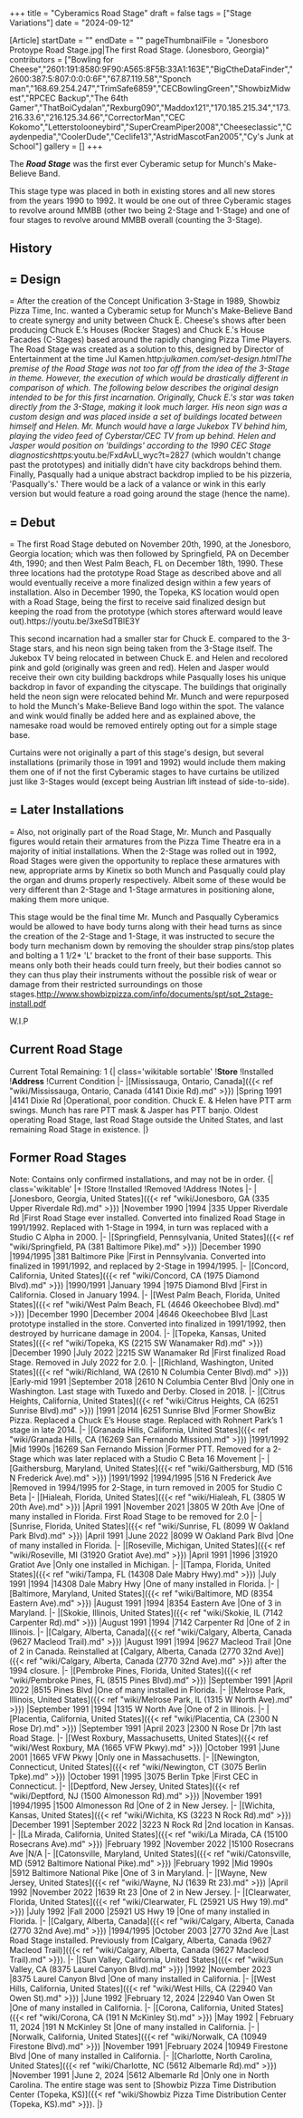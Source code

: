 +++
title = "Cyberamics Road Stage"
draft = false
tags = ["Stage Variations"]
date = "2024-09-12"

[Article]
startDate = ""
endDate = ""
pageThumbnailFile = "Jonesboro Protoype Road Stage.jpg|The first Road Stage. (Jonesboro, Georgia)"
contributors = ["Bowling for Cheese","2601:191:8580:9F90:A565:8F5B:33A1:163E","BigCtheDataFinder","2600:387:5:807:0:0:0:6F","67.87.119.58","Sponch man","168.69.254.247","TrimSafe6859","CECBowlingGreen","ShowbizMidwest","RPCEC Backup","The 64th Gamer","ThatBoiCydalan","Rexburg090","Maddox121","170.185.215.34","173.216.33.6","216.125.34.66","CorrectorMan","CEC Kokomo","Letterstolooneybird","SuperCreamPiper2008","Cheeseclassic","Caydenpedia","CoolerDude","Ceclife13","AstridMascotFan2005","Cy's Junk at School"]
gallery = []
+++

The <b><i>Road Stage</b></i> was the first ever Cyberamic setup for Munch's Make-Believe Band. 

This stage type was placed in both in existing stores and all new stores from the years 1990 to 1992. It would be one out of three Cyberamic stages to revolve around MMBB (other two being 2-Stage and 1-Stage) and one of four stages to revolve around MMBB overall (counting the 3-Stage).

<h2> History </h2>

<h2>= Design </h2>=
After the creation of the Concept Unification 3-Stage in 1989, Showbiz Pizza Time, Inc. wanted a Cyberamic setup for Munch's Make-Believe Band to create synergy and unity between Chuck E. Cheese's shows after been producing Chuck E.’s Houses (Rocker Stages) and Chuck E.'s House Facades (C-Stages) based around the rapidly changing Pizza Time Players. The Road Stage was created as a solution to this, designed by Director of Entertainment at the time Jul Kamen.<ref>http:<i>julkamen.com/set-design.html</ref>The premise of the Road Stage was not too far off from the idea of the 3-Stage in theme. However, the execution of which would be drastically different in comparison of which. The following below describes the original design intended to be for this first incarnation. Originally, Chuck E.'s star was taken directly from the 3-Stage, making it look much larger. His neon sign was a custom design and was placed inside a set of buildings located between himself and Helen. Mr. Munch would have a large Jukebox TV behind him, playing the video feed of Cyberstar/CEC TV from up behind. Helen and Jasper would position on 'buildings' according to the 1990 CEC Stage diagnostics<ref>https:</i>youtu.be/FxdAvLI_wyc?t=2827</ref> (which wouldn't change past the prototypes) and initially didn't have city backdrops behind them.  Finally, Pasqually had a unique abstract backdrop implied to be his pizzeria, 'Pasqually's.' There would be a lack of a valance or wink in this early version but would feature a road going around the stage (hence the name).

<h2>= Debut </h2>=
The first Road Stage debuted on November 20th, 1990, at the Jonesboro, Georgia location; which was then followed by Springfield, PA on December 4th, 1990; and then West Palm Beach, FL on December 18th, 1990. These three locations had the prototype Road Stage as described above and all would eventually receive a more finalized design within a few years of installation. Also in December 1990, the Topeka, KS location would open with a Road Stage, being the first to receive said finalized design but keeping the road from the prototype (which stores afterward would leave out).<ref>https://youtu.be/3xeSdTBlE3Y</ref>

This second incarnation had a smaller star for Chuck E. compared to the 3-Stage stars, and his neon sign being taken from the 3-Stage itself. The Jukebox TV being relocated in between Chuck E. and Helen and recolored pink and gold (originally was green and red). Helen and Jasper would receive their own city building backdrops while Pasqually loses his unique backdrop in favor of expanding the cityscape. The buildings that originally held the neon sign were relocated behind Mr. Munch and were repurposed to hold the Munch's Make-Believe Band logo within the spot. The valance and wink would finally be added here and as explained above, the namesake road would be removed entirely opting out for a simple stage base.

Curtains were not originally a part of this stage's design, but several installations (primarily those in 1991 and 1992) would include them making them one of if not the first Cyberamic stages to have curtains be utilized just like 3-Stages would (except being Austrian lift instead of side-to-side).

<h2>= Later Installations </h2>=
Also, not originally part of the Road Stage, Mr. Munch and Pasqually figures would retain their armatures from the Pizza Time Theatre era in a majority of initial installations. When the 2-Stage was rolled out in 1992, Road Stages were given the opportunity to replace these armatures with new, appropriate arms by Kinetix so both Munch and Pasqually could play the organ and drums properly respectively. Albeit some of these would be very different than 2-Stage and 1-Stage armatures in positioning alone, making them more unique.

This stage would be the final time Mr. Munch and Pasqually Cyberamics would be allowed to have body turns along with their head turns as since the creation of the 2-Stage and 1-Stage, it was instructed to secure the body turn mechanism down by removing the shoulder strap pins/stop plates and bolting a 1 1/2* 'L' bracket to the front of their base supports. This means only both their heads could turn freely, but their bodies cannot so they can thus play their instruments without the possible risk of wear or damage from their restricted surroundings on those stages.<ref>http://www.showbizpizza.com/info/documents/spt/spt_2stage-install.pdf</ref>


W.I.P

<h2> Current Road Stage </h2>
Current Total Remaining: 1
{| class='wikitable sortable'
!<b>Store</b>
!Installed
!<b>Address</b>
!Current Condition
|-
|[Mississauga, Ontario, Canada]({{< ref "wiki/Mississauga, Ontario, Canada (4141 Dixie Rd).md" >}})
|Spring 1991
|4141 Dixie Rd
|Operational, poor condition. Chuck E. & Helen have PTT arm swings. Munch has rare PTT mask & Jasper has PTT banjo. Oldest operating Road Stage, last Road Stage outside the United States, and last remaining Road Stage in existence.
|}

<h2> Former Road Stages </h2>
Note: Contains only confirmed installations, and may not be in order.
{| class='wikitable'
|+
!Store
!Installed
!Removed
!Address
!Notes
|-
|[Jonesboro, Georgia, United States]({{< ref "wiki/Jonesboro, GA (335 Upper Riverdale Rd).md" >}})
|November 1990
|1994
|335 Upper Riverdale Rd
|First Road Stage ever installed. Converted into finalized Road Stage in 1991/1992. Replaced with 1-Stage in 1994, in turn was replaced with a Studio C Alpha in 2000.
|-
|[Springfield, Pennsylvania, United States]({{< ref "wiki/Springfield, PA (381 Baltimore Pike).md" >}})
|December 1990
|1994/1995
|381 Baltimore Pike
|First in Pennsylvania. Converted into finalized in 1991/1992, and replaced by 2-Stage in 1994/1995.
|-
|[Concord, California, United States]({{< ref "wiki/Concord, CA (1975 Diamond Blvd).md" >}})
|1990/1991
|January 1994 
|1975 Diamond Blvd
|First in California. Closed in January 1994.
|-
|[West Palm Beach, Florida, United States]({{< ref "wiki/West Palm Beach, FL (4646 Okeechobee Blvd).md" >}})
|December 1990
|December 2004
|4646 Okeechobee Blvd
|Last prototype installed in the store. Converted into finalized in 1991/1992, then destroyed by hurricane damage in 2004.
|-
|[Topeka, Kansas, United States]({{< ref "wiki/Topeka, KS (2215 SW Wanamaker Rd).md" >}})
|December 1990
|July 2022
|2215 SW Wanamaker Rd
|First finalized Road Stage. Removed in July 2022 for 2.0.
|-
|[Richland, Washington, United States]({{< ref "wiki/Richland, WA (2610 N Columbia Center Blvd).md" >}})
|Early-mid 1991
|September 2018
|2610 N Columbia Center Blvd
|Only one in Washington. Last stage with Tuxedo and Derby. Closed in 2018.
|-
|[Citrus Heights, California, United States]({{< ref "wiki/Citrus Heights, CA (6251 Sunrise Blvd).md" >}})
|1991
|2014
|6251 Sunrise Blvd
|Former ShowBiz Pizza. Replaced a Chuck E’s House stage. Replaced with Rohnert Park’s 1 stage in late 2014.
|-
|[Granada Hills, California, United States]({{< ref "wiki/Granada Hills, CA (16269 San Fernando Mission).md" >}})
|1991/1992
|Mid 1990s
|16269 San Fernando Mission
|Former PTT. Removed for a 2-Stage which was later replaced with a Studio C Beta 16 Movement 
|-
|[Gaithersburg, Maryland, United States]({{< ref "wiki/Gaithersburg, MD (516 N Frederick Ave).md" >}})
|1991/1992
|1994/1995
|516 N Frederick Ave
|Removed in 1994/1995 for 2-Stage, in turn removed in 2005 for Studio C Beta
|-
|[Hialeah, Florida, United States]({{< ref "wiki/Hialeah, FL (3805 W 20th Ave).md" >}})
|April 1991
|November 2021
|3805 W 20th Ave
|One of many installed in Florida. First Road Stage to be removed for 2.0
|-
|[Sunrise, Florida, United States]({{< ref "wiki/Sunrise, FL (8099 W Oakland Park Blvd).md" >}})
|April 1991
|June 2022
|8099 W Oakland Park Blvd
|One of many installed in Florida.
|-
|[Roseville, Michigan, United States]({{< ref "wiki/Roseville, MI (31920 Gratiot Ave).md" >}})
|April 1991
|1996
|31920 Gratiot Ave
|Only one installed in Michigan.
|-
|[Tampa, Florida, United States]({{< ref "wiki/Tampa, FL (14308 Dale Mabry Hwy).md" >}})
|July 1991
|1994
|14308 Dale Mabry Hwy
|One of many installed in Florida.
|-
|[Baltimore, Maryland, United States]({{< ref "wiki/Baltimore, MD (8354 Eastern Ave).md" >}})
|August 1991
|1994
|8354 Eastern Ave
|One of 3 in Maryland.
|-
|[Skokie, Illinois, United States]({{< ref "wiki/Skokie, IL (7142 Carpenter Rd).md" >}})
|August 1991
|1994
|7142 Carpenter Rd
|One of 2 in Illinois.
|-
|[Calgary, Alberta, Canada]({{< ref "wiki/Calgary, Alberta, Canada (9627 Macleod Trail).md" >}})
|August 1991
|1994
|9627 Macleod Trail
|One of 2 in Canada. Reinstalled at [Calgary, Alberta, Canada (2770 32nd Ave)]({{< ref "wiki/Calgary, Alberta, Canada (2770 32nd Ave).md" >}}) after the 1994 closure.
|-
|[Pembroke Pines, Florida, United States]({{< ref "wiki/Pembroke Pines, FL (8515 Pines Blvd).md" >}})
|September 1991
|April 2022
|8515 Pines Blvd
|One of many installed in Florida.
|-
|[Melrose Park, Illinois, United States]({{< ref "wiki/Melrose Park, IL (1315 W North Ave).md" >}})
|September 1991
|1994
|1315 W North Ave
|One of 2 in Illinois.
|-
|[Placentia, California, United States]({{< ref "wiki/Placentia, CA (2300 N Rose Dr).md" >}})
|September 1991
|April 2023
|2300 N Rose Dr
|7th last Road Stage.
|-
|[West Roxbury, Massachusetts, United States]({{< ref "wiki/West Roxbury, MA (1665 VFW Pkwy).md" >}})
|October 1991
|June 2001
|1665 VFW Pkwy
|Only one in Massachusetts.
|-
|[Newington, Connecticut, United States]({{< ref "wiki/Newington, CT (3075 Berlin Tpke).md" >}})
|October 1991
|1995
|3075 Berlin Tpke
|First CEC in Connecticut.
|-
|[Deptford, New Jersey, United States]({{< ref "wiki/Deptford, NJ (1500 Almonesson Rd).md" >}})
|November 1991
|1994/1995
|1500 Almonesson Rd
|One of 2 in New Jersey.
|-
|[Wichita, Kansas, United States]({{< ref "wiki/Wichita, KS (3223 N Rock Rd).md" >}})
|December 1991
|September 2022
|3223 N Rock Rd
|2nd location in Kansas.
|-
|[La Mirada, California, United States]({{< ref "wiki/La Mirada, CA (15100 Rosecrans Ave).md" >}})
|February 1992
|November 2022
|15100 Rosecrans Ave
|N/A
|-
|[Catonsville, Maryland, United States]({{< ref "wiki/Catonsville, MD (5912 Baltimore National Pike).md" >}})
|February 1992
|Mid 1990s
|5912 Baltimore National Pike
|One of 3 in Maryland.
|-
|[Wayne, New Jersey, United States]({{< ref "wiki/Wayne, NJ (1639 Rt 23).md" >}})
|April 1992
|November 2022
|1639 Rt 23
|One of 2 in New Jersey.
|-
|[Clearwater, Florida, United States]({{< ref "wiki/Clearwater, FL (25921 US Hwy 19).md" >}})
|July 1992
|Fall 2000
|25921 US Hwy 19
|One of many installed in Florida.
|-
|[Calgary, Alberta, Canada]({{< ref "wiki/Calgary, Alberta, Canada (2770 32nd Ave).md" >}})
|1994/1995
|October 2003
|2770 32nd Ave
|Last Road Stage installed. Previously from [Calgary, Alberta, Canada (9627 Macleod Trail)]({{< ref "wiki/Calgary, Alberta, Canada (9627 Macleod Trail).md" >}}).
|-
|[Sun Valley, California, United States]({{< ref "wiki/Sun Valley, CA (8375 Laurel Canyon Blvd).md" >}})
|1992
|November 2023
|8375 Laurel Canyon Blvd
|One of many installed in California.
|-
|[West Hills, California, United States]({{< ref "wiki/West Hills, CA (22940 Van Owen St).md" >}})
|June 1992
|February 12, 2024
|22940 Van Owen St
|One of many installed in California.
|-
|[Corona, California, United States]({{< ref "wiki/Corona, CA (191 N McKinley St).md" >}})
|May 1992
| February 11, 2024
|191 N McKinley St
|One of many installed in California.
|-
|[Norwalk, California, United States]({{< ref "wiki/Norwalk, CA (10949 Firestone Blvd).md" >}})
|November 1991
|February 2024
|10949 Firestone Blvd
|One of many installed in California.
|-
|[Charlotte, North Carolina, United States]({{< ref "wiki/Charlotte, NC (5612 Albemarle Rd).md" >}})
|November 1991
|June 2, 2024
|5612 Albemarle Rd
|Only one in North Carolina. The entire stage was sent to [Showbiz Pizza Time Distribution Center (Topeka, KS)]({{< ref "wiki/Showbiz Pizza Time Distribution Center (Topeka, KS).md" >}}).
|}


<references />